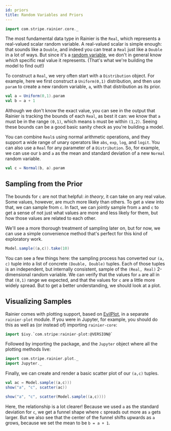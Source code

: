 ```yaml
---
id: priors
title: Random Variables and Priors
---
```


```scala mdoc:invisible
import com.stripe.rainier.core._
```

The most fundamental data type in Rainier is the `Real`, which represents a real-valued scalar random variable. A real-valued scalar is simple enough: that sounds like a `Double`, and indeed you can treat a `Real` just like a `Double` in a lot of ways. But since it's a [random variable](https://en.wikipedia.org/wiki/Random_variable), we don't in general know *which* specific real value it represents. (That's what we're building the model to find out!)

To construct a `Real`, we very often start with a `Distribution` object. For example, here we first construct a `Uniform(0,1)` distribution, and then use `param` to create a new random variable, `a`, with that distribution as its prior.

```scala mdoc:to-string
val a = Uniform(0,1).param
val b = a + 1
```

Although we don't know the exact value, you can see in the output that Rainier is tracking the bounds of each `Real`, as best it can: we know that `a` must be in the range `(0,1)`, which means `b` must be within `(1,2)`. Seeing these bounds can be a good basic sanity check as you're building a model.

You can combine `Real`s using normal arithmetic operations, and they support a wide range of unary operators like `abs`, `exp`, `log`, and `logit`. You can also use a `Real` for any parameter of a `Distribution`. So, for example, we can use our `b` and `a` as the mean and standard deviation of a new `Normal` random variable.

```scala mdoc:to-string
val c = Normal(b, a).param
```

## Sampling from the Prior

The bounds for `c` are not that helpful: *in theory*, it can take on any real value. Some values, however, are much more likely than others. To get a view into that, we can sample from `c`. In fact, we can jointly sample from `a` and `c` to get a sense of not just what values are more and less likely for them, but how those values are related to each other.

We'll see a more thorough treatment of sampling later on, but for now, we can use a simple convenience method that's perfect for this kind of exploratory work.

```scala mdoc
Model.sample((a,c)).take(10)
```

You can see a few things here: the sampling process has converted our `(a, c)` tuple into a list of concrete `(Double, Double)` tuples. Each of those tuples is an independent, but internally consistent, sample of the `(Real, Real)` 2-dimensional random variable. We can verify that the values for `a` are all in that `(0,1)` range we expected, and that the values for `c` are a little more widely spread. But to get a better understanding, we should look at a plot.

## Visualizing Samples

Rainier comes with plotting support, based on [EvilPlot](https://cibotech.github.io/evilplot/), in a separate `rainier-plot` module. If you were in Jupyter, for example, you should do this as well as (or instead of) importing `rainier-core`:

```scala
import $ivy.`com.stripe:rainier-plot:@VERSION@`
```

Followed by importing the package, and the `Jupyter` object where all the plotting methods live:

```scala mdoc
import com.stripe.rainier.plot._
import Jupyter._
```

Finally, we can create and render a basic scatter plot of our `(a,c)` tuples.

```scala
val ac = Model.sample((a,c)))
show("a", "c", scatter(ac))
```

```scala mdoc:evilplot:assets/ac.png
show("a", "c", scatter(Model.sample((a,c))))
```

Here, the relationship is a lot clearer! Because we used `a` as the standard deviation for `c`, we get a funnel shape where `c` spreads out more as `a` gets larger. But we also see that the center of the funnel shifts upwards as `a` grows, because we set the mean to be `b = a + 1`.
